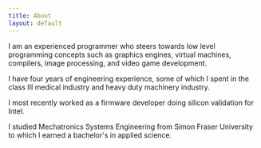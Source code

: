 ```yaml
---
title: About
layout: default
---
```


I am an experienced programmer who steers towards low level programming
concepts such as graphics engines, virtual machines, compilers,
image processing, and video game development.

I have four years of engineering experience, some of which I spent in the
class III medical industry and heavy duty machinery industry.

I most recently worked as a firmware developer doing silicon validation for Intel.

I studied Mechatronics Systems Engineering from Simon Fraser University to which
I earned a bachelor's in applied science.
